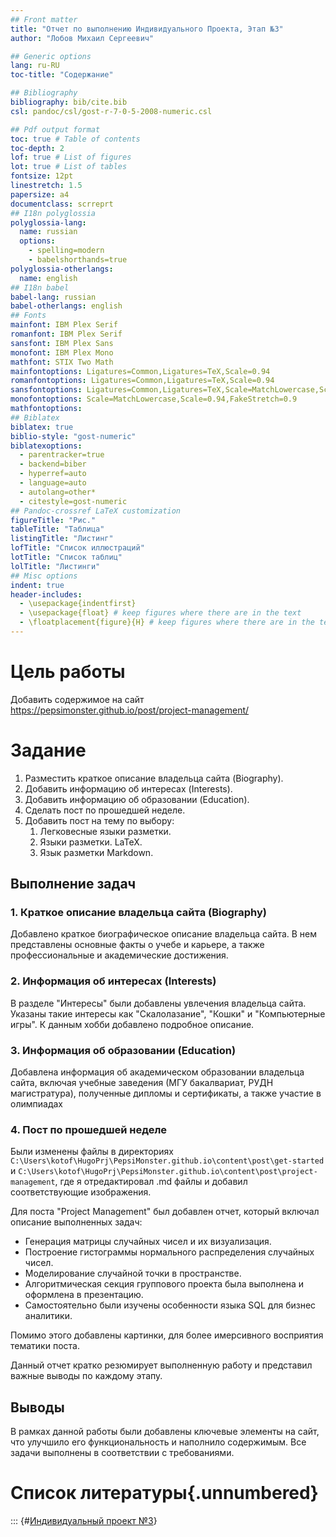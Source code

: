 ```yaml
---
## Front matter
title: "Отчет по выполнению Индивидуального Проекта, Этап №3"
author: "Лобов Михаил Сергеевич"

## Generic options
lang: ru-RU
toc-title: "Содержание"

## Bibliography
bibliography: bib/cite.bib
csl: pandoc/csl/gost-r-7-0-5-2008-numeric.csl

## Pdf output format
toc: true # Table of contents
toc-depth: 2
lof: true # List of figures
lot: true # List of tables
fontsize: 12pt
linestretch: 1.5
papersize: a4
documentclass: scrreprt
## I18n polyglossia
polyglossia-lang:
  name: russian
  options:
    - spelling=modern
    - babelshorthands=true
polyglossia-otherlangs:
  name: english
## I18n babel
babel-lang: russian
babel-otherlangs: english
## Fonts
mainfont: IBM Plex Serif
romanfont: IBM Plex Serif
sansfont: IBM Plex Sans
monofont: IBM Plex Mono
mathfont: STIX Two Math
mainfontoptions: Ligatures=Common,Ligatures=TeX,Scale=0.94
romanfontoptions: Ligatures=Common,Ligatures=TeX,Scale=0.94
sansfontoptions: Ligatures=Common,Ligatures=TeX,Scale=MatchLowercase,Scale=0.94
monofontoptions: Scale=MatchLowercase,Scale=0.94,FakeStretch=0.9
mathfontoptions:
## Biblatex
biblatex: true
biblio-style: "gost-numeric"
biblatexoptions:
  - parentracker=true
  - backend=biber
  - hyperref=auto
  - language=auto
  - autolang=other*
  - citestyle=gost-numeric
## Pandoc-crossref LaTeX customization
figureTitle: "Рис."
tableTitle: "Таблица"
listingTitle: "Листинг"
lofTitle: "Список иллюстраций"
lotTitle: "Список таблиц"
lolTitle: "Листинги"
## Misc options
indent: true
header-includes:
  - \usepackage{indentfirst}
  - \usepackage{float} # keep figures where there are in the text
  - \floatplacement{figure}{H} # keep figures where there are in the text
---
```


# Цель работы

Добавить содержимое на сайт https://pepsimonster.github.io/post/project-management/

# Задание

1. Разместить краткое описание владельца сайта (Biography).
2. Добавить информацию об интересах (Interests).
3. Добавить информацию об образовании (Education).
4. Сделать пост по прошедшей неделе.
5. Добавить пост на тему по выбору:
   1. Легковесные языки разметки.
   2. Языки разметки. LaTeX.
   3. Язык разметки Markdown.

## Выполнение задач

### 1. Краткое описание владельца сайта (Biography)

Добавлено краткое биографическое описание владельца сайта. В нем представлены основные факты о учебе и карьере, а также профессиональные и академические достижения. 

### 2. Информация об интересах (Interests)

В разделе "Интересы" были добавлены увлечения владельца сайта. Указаны такие интересы как "Скалолазание", "Кошки" и "Компьютерные игры". К данным хобби добавлено подробное описание. 

### 3. Информация об образовании (Education)

Добавлена информация об академическом образовании владельца сайта, включая учебные заведения (МГУ бакалвариат, РУДН магистратура), полученные дипломы и сертификаты, а также участие в олимпиадах

### 4. Пост по прошедшей неделе

Были изменены файлы в директориях `C:\Users\kotof\HugoPrj\PepsiMonster.github.io\content\post\get-started` и `C:\Users\kotof\HugoPrj\PepsiMonster.github.io\content\post\project-management`, где я отредактировал .md файлы и добавил соответствующие изображения. 

Для поста "Project Management" был добавлен отчет, который включал описание выполненных задач:
- Генерация матрицы случайных чисел и их визуализация.
- Построение гистограммы нормального распределения случайных чисел.
- Моделирование случайной точки в пространстве.
- Алгоритмическая секция группового проекта была выполнена и оформлена в презентацию.
- Самостоятельно были изучены особенности языка SQL для бизнес аналитики.

Помимо этого добавлены картинки, для более имерсивного восприятия тематики поста.

Данный отчет  кратко резюмирует выполненную работу и представил важные выводы по каждому этапу.

## Выводы

В рамках данной работы были добавлены ключевые элементы на сайт, что улучшило его функциональность и наполнило содержимым. Все задачи выполнены в соответствии с требованиями.

# Список литературы{.unnumbered}

::: {#[Индивидуальный проект №3](https://pepsimonster.github.io/)}